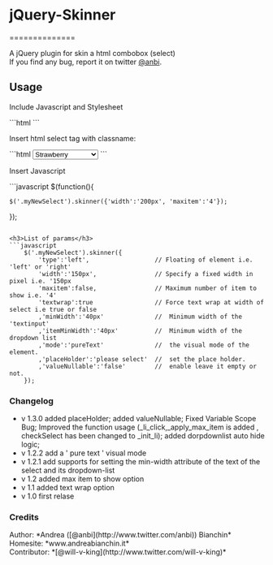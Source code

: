 <h1>jQuery-Skinner</h2>
==============

A jQuery plugin for skin a html combobox (select)
<br>
If you find any bug, report it on twitter [@anbi](http://www.twitter.com/anbi).

<h2>Usage</h2>
<p>Include Javascript and Stylesheet</p>
```html
<script src="js/jquery-skinner.js" type="text/javascript"></script>
<link href="css/jquery-skinner.css" rel="stylesheet" />
```
<p>Insert html select tag with classname:</p>
```html
<select class="myNewSelect">
	<option>Banana</option>
	<option>Cucumber</option>
	<option selected="selected">Strawberry</option>
	<option>Hedge apple</option>
	<option>Boysenberry</option>
	<option>Apple</option>
	<option>Pomegranate tree</option>
</select>
```
<p>Insert Javascript</p>
```javascript
$(function(){

	$('.myNewSelect').skinner({'width':'200px', 'maxitem':'4'});

});
```

<h3>List of params</h3>
```javascript
	$('.myNewSelect').skinner({
		'type':'left',					// Floating of element i.e. 'left' or 'right'
		'width':'150px',				// Specify a fixed width in pixel i.e. '150px
		'maxitem':false,				// Maximum number of item to show i.e. '4'
		'textwrap':true					// Force text wrap at width of select i.e true or false
		,'minWidth':'40px'				//	Minimum width of the 'textinput'
		,'itemMinWidth':'40px'			//	Minimum width of the dropdown list
		,'mode':'pureText'				//	the visual mode of the element.
		,'placeHolder':'please select'	//	set the place holder.
		,'valueNullable':'false'		//	enable leave it empty or not.
	});
```

<h3>Changelog</h3>
<ul>

<li>v 1.3.0 added placeHolder; added valueNullable; Fixed Variable Scope Bug;
				Improved the function usage (_li_click,_apply_max_item is added
					, checkSelect has been changed to _init_li);
				added dorpdownlist auto hide logic;</li>
<li>v 1.2.2 add a ' pure text ' visual mode</li>
<li>v 1.2.1 add supports for setting the min-width attribute of the text of the select and its dropdown-list</li>
<li>v 1.2 added max item to show option</li>
<li>v 1.1 added text wrap option</li>
<li>v 1.0 first relase</li>
</ul>

<h3>Credits</h3>
Author: *Andrea ([@anbi](http://www.twitter.com/anbi)) Bianchin*<br>
Homesite: *www.andreabianchin.it*<br>
Contributor: *[@will-v-king](http://www.twitter.com/will-v-king)*<br> 
